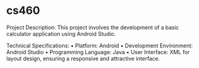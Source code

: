 # cs460
Project Description:
This project involves the development of a basic calculator application using Android
Studio.

Technical Specifications:
• Platform: Android
• Development Environment: Android Studio
• Programming Language: Java
• User Interface: XML for layout design, ensuring a responsive and attractive interface.
